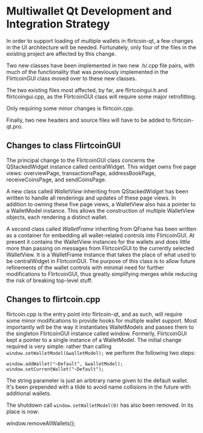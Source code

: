 Multiwallet Qt Development and Integration Strategy
===================================================

In order to support loading of multiple wallets in flirtcoin-qt, a few changes in the UI architecture will be needed.
Fortunately, only four of the files in the existing project are affected by this change.

Two new classes have been implemented in two new .h/.cpp file pairs, with much of the functionality that was previously
implemented in the FlirtcoinGUI class moved over to these new classes.

The two existing files most affected, by far, are flirtcoingui.h and flirtcoingui.cpp, as the FlirtcoinGUI class will require
some major retrofitting.

Only requiring some minor changes is flirtcoin.cpp.

Finally, two new headers and source files will have to be added to flirtcoin-qt.pro.

Changes to class FlirtcoinGUI
---------------------------
The principal change to the FlirtcoinGUI class concerns the QStackedWidget instance called centralWidget.
This widget owns five page views: overviewPage, transactionsPage, addressBookPage, receiveCoinsPage, and sendCoinsPage.

A new class called *WalletView* inheriting from QStackedWidget has been written to handle all renderings and updates of
these page views. In addition to owning these five page views, a WalletView also has a pointer to a WalletModel instance.
This allows the construction of multiple WalletView objects, each rendering a distinct wallet.

A second class called *WalletFrame* inheriting from QFrame has been written as a container for embedding all wallet-related
controls into FlirtcoinGUI. At present it contains the WalletView instances for the wallets and does little more than passing on messages
from FlirtcoinGUI to the currently selected WalletView. It is a WalletFrame instance
that takes the place of what used to be centralWidget in FlirtcoinGUI. The purpose of this class is to allow future
refinements of the wallet controls with minimal need for further modifications to FlirtcoinGUI, thus greatly simplifying
merges while reducing the risk of breaking top-level stuff.

Changes to flirtcoin.cpp
----------------------
flirtcoin.cpp is the entry point into flirtcoin-qt, and as such, will require some minor modifications to provide hooks for
multiple wallet support. Most importantly will be the way it instantiates WalletModels and passes them to the
singleton FlirtcoinGUI instance called window. Formerly, FlirtcoinGUI kept a pointer to a single instance of a WalletModel.
The initial change required is very simple: rather than calling `window.setWalletModel(&walletModel);` we perform the
following two steps:

	window.addWallet("~Default", &walletModel);
	window.setCurrentWallet("~Default");

The string parameter is just an arbitrary name given to the default wallet. It's been prepended with a tilde to avoid name collisions in the future with additional wallets.

The shutdown call `window.setWalletModel(0)` has also been removed. In its place is now:

window.removeAllWallets();
